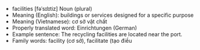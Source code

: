 - facilities [fəˈsɪlɪtiz] Noun (plural)
- Meaning (English): buildings or services designed for a specific purpose
- Meaning (Vietnamese): cơ sở vật chất
- Properly translated word: Einrichtungen (German)
- Example sentence: The recycling facilities are located near the port.
- Family words: facility (cơ sở), facilitate (tạo điều